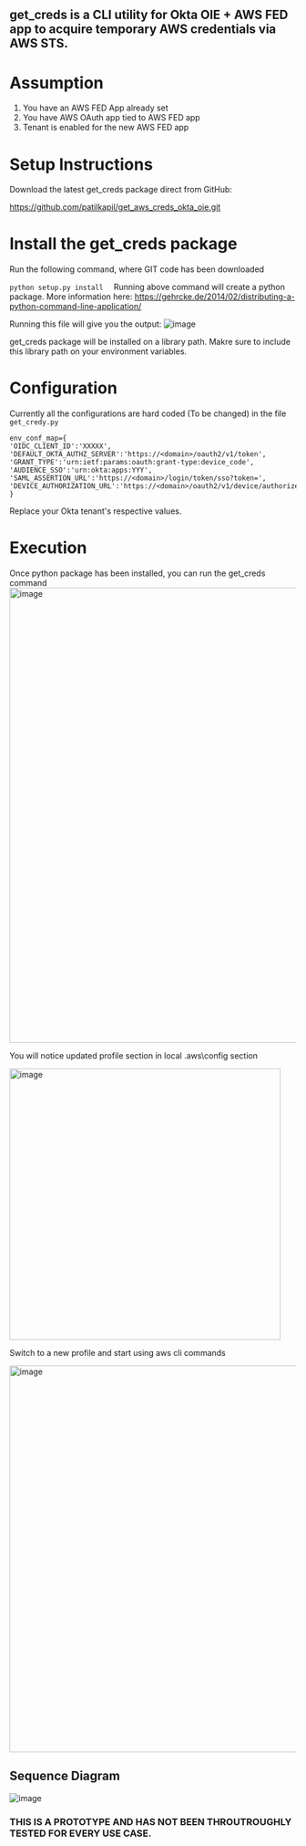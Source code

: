## get_creds is a CLI utility for Okta OIE + AWS FED app to acquire temporary AWS credentials via AWS STS.



 
# Assumption
1. You have an AWS FED App already set
2. You have AWS OAuth app tied to AWS FED app
3. Tenant is enabled for the new AWS FED app

# Setup Instructions 
 
Download the latest get_creds package direct from GitHub:

https://github.com/patilkapil/get_aws_creds_okta_oie.git
 

# Install the get_creds package  

Run the following command, where GIT code has been downloaded

```python setup.py install  ```
Running above command will create a python package. More information here:  https://gehrcke.de/2014/02/distributing-a-python-command-line-application/

Running this file will give you the output:
![image](https://user-images.githubusercontent.com/2838125/168669769-ce865c26-096a-429c-b5da-a549b458893e.png)



get_creds package will be installed on a library path. Makre sure to include this library path on your environment variables. 

# Configuration

Currently all the configurations are hard coded (To be changed) in the file ```get_credy.py ```
```
env_conf_map={
'OIDC_CLIENT_ID':'XXXXX',
'DEFAULT_OKTA_AUTHZ_SERVER':'https://<domain>/oauth2/v1/token',
'GRANT_TYPE':'urn:ietf:params:oauth:grant-type:device_code',
'AUDIENCE_SSO':'urn:okta:apps:YYY',
'SAML_ASSERTION_URL':'https://<domain>/login/token/sso?token=',
'DEVICE_AUTHORIZATION_URL':'https://<domain>/oauth2/v1/device/authorize'
}
```

 Replace your Okta tenant's respective values. 
 
 # Execution
 
 Once python package has been installed, you can run the get_creds command
<img width="798" alt="image" src="https://user-images.githubusercontent.com/2838125/168671355-48b2e1a2-1d5a-4764-937f-492b9c01aa9a.png">


You will notice updated profile section in local .aws\config section


<img width="476" alt="image" src="https://user-images.githubusercontent.com/2838125/168672628-80983c87-3a37-4e88-861e-c2ccdec3a205.png">


Switch to a new profile and start using aws cli commands 

<img width="678" alt="image" src="https://user-images.githubusercontent.com/2838125/168673150-65e1171e-5bdf-4e81-9921-9ad527bcc33a.png">

## Sequence Diagram 

![image](https://user-images.githubusercontent.com/2838125/169084620-4749cbb4-7ddf-4af6-b1ea-69987a57b6d9.png)



### THIS IS A PROTOTYPE AND HAS NOT BEEN THROUTROUGHLY TESTED FOR EVERY USE CASE.
